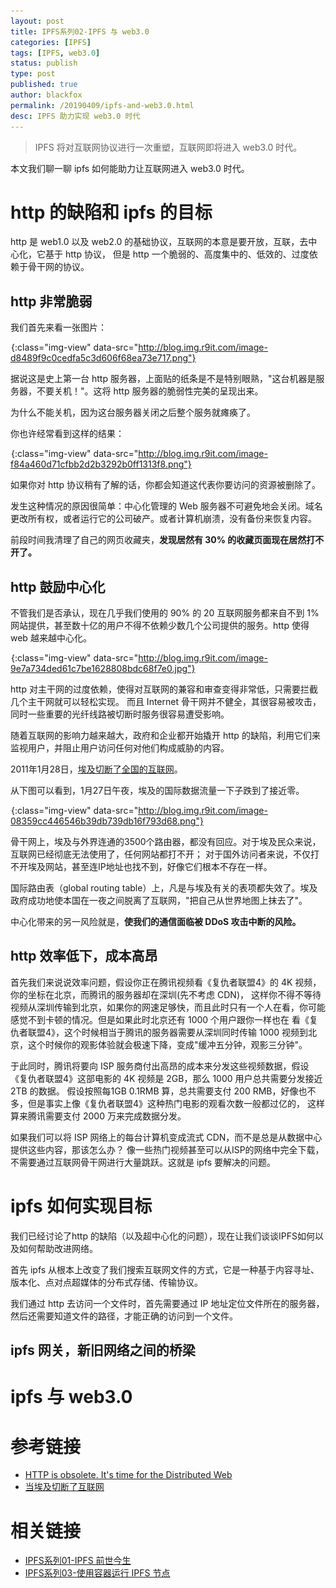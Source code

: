 ```yaml
---
layout: post
title: IPFS系列02-IPFS 与 web3.0
categories: [IPFS]
tags: [IPFS, web3.0]
status: publish
type: post
published: true
author: blackfox
permalink: /20190409/ipfs-and-web3.0.html
desc: IPFS 助力实现 web3.0 时代
---
```


> IPFS 将对互联网协议进行一次重塑，互联网即将进入 web3.0 时代。

本文我们聊一聊 ipfs 如何能助力让互联网进入 web3.0 时代。

# http 的缺陷和 ipfs 的目标
http 是 web1.0 以及 web2.0 的基础协议，互联网的本意是要开放，互联，去中心化，它基于 http 协议，
但是 http 一个脆弱的、高度集中的、低效的、过度依赖于骨干网的协议。

## http 非常脆弱

我们首先来看一张图片：

![](/images/1px.png){:class="img-view" data-src="http://blog.img.r9it.com/image-d8489f9c0cedfa5c3d606f68ea73e717.png"}

据说这是史上第一台 http 服务器，上面贴的纸条是不是特别眼熟，"这台机器是服务器，不要关机！"。这将 http 服务器的脆弱性完美的呈现出来。

为什么不能关机，因为这台服务器关闭之后整个服务就瘫痪了。

你也许经常看到这样的结果：

![](/images/1px.png){:class="img-view" data-src="http://blog.img.r9it.com/image-f84a460d71cfbb2d2b3292b0ff1313f8.png"}

如果你对 http 协议稍有了解的话，你都会知道这代表你要访问的资源被删除了。

发生这种情况的原因很简单：中心化管理的 Web 服务器不可避免地会关闭。域名更改所有权，或者运行它的公司破产。或者计算机崩溃，没有备份来恢复内容。

前段时间我清理了自己的网页收藏夹，**发现居然有 30% 的收藏页面现在居然打不开了。**

## http 鼓励中心化

不管我们是否承认，现在几乎我们使用的 90% 的 20 互联网服务都来自不到 1% 网站提供，甚至数十亿的用户不得不依赖少数几个公司提供的服务。http 使得 web 
越来越中心化。

![](/images/1px.png){:class="img-view" data-src="http://blog.img.r9it.com/image-9e7a734ded61c7be1628808bdc68f7e0.jpg"}

http 对主干网的过度依赖，使得对互联网的兼容和审查变得非常低，只需要拦截几个主干网就可以轻松实现。
而且 Internet 骨干网并不健全，其很容易被攻击，同时一些重要的光纤线路被切断时服务很容易遭受影响。

随着互联网的影响力越来越大，政府和企业都开始撬开 http 的缺陷，利用它们来监视用户，并阻止用户访问任何对他们构成威胁的内容。

2011年1月28日，[埃及切断了全国的互联网](http://news.sina.com.cn/w/2011-01-28/170621892280.shtml)。

从下图可以看到，1月27日午夜，埃及的国际数据流量一下子跌到了接近零。

![](/images/1px.png){:class="img-view" data-src="http://blog.img.r9it.com/image-08359cc446546b39db739db16f793d68.png"}

骨干网上，埃及与外界连通的3500个路由器，都没有回应。对于埃及民众来说，互联网已经彻底无法使用了，任何网站都打不开；
对于国外访问者来说，不仅打不开埃及网站，甚至连IP地址也找不到，好像它们根本不存在一样。

国际路由表（global routing table）上，凡是与埃及有关的表项都失效了。埃及政府成功地使本国在一夜之间脱离了互联网，"把自己从世界地图上抹去了"。

中心化带来的另一风险就是，**使我们的通信面临被 DDoS 攻击中断的风险。**

## http 效率低下，成本高昂

首先我们来说说效率问题，假设你正在腾讯视频看《复仇者联盟4》的 4K 视频，你的坐标在北京，而腾讯的服务器却在深圳(先不考虑 CDN)，
这样你不得不等待视频从深圳传输到北京，如果你的网速足够快，而且此时只有一个人在看，你可能感觉不到卡顿的情况。但是如果此时北京还有 1000 个用户跟你一样也在
看《复仇者联盟4》，这个时候相当于腾讯的服务器需要从深圳同时传输 1000 视频到北京，这个时候你的观影体验就会极速下降，变成"缓冲五分钟，观影三分钟"。

于此同时，腾讯将要向 ISP 服务商付出高昂的成本来分发这些视频数据，假设《复仇者联盟4》这部电影的 4K 视频是 2GB，那么 1000 用户总共需要分发接近 2TB 的数据。
假设按照每1GB 0.1RMB 算，总共需要支付 200 RMB，好像也不多，但是事实上像《复仇者联盟4》这种热门电影的观看次数一般都过亿的，
这样算来腾讯需要支付 2000 万来完成数据分发。

如果我们可以将 ISP 网络上的每台计算机变成流式 CDN，而不是总是从数据中心提供这些内容，那该怎么办？
像一些热门视频甚至可以从ISP的网络中完全下载，不需要通过互联网骨干网进行大量跳跃。这就是 ipfs 要解决的问题。

# ipfs 如何实现目标

我们已经讨论了http 的缺陷（以及超中心化的问题），现在让我们谈谈IPFS如何以及如何帮助改进网络。

首先 ipfs 从根本上改变了我们搜索互联网文件的方式，它是一种基于内容寻址、版本化、点对点超媒体的分布式存储、传输协议。

我们通过 http 去访问一个文件时，首先需要通过 IP 地址定位文件所在的服务器，然后还需要知道文件的路径，才能正确的访问到一个文件。


## ipfs 网关，新旧网络之间的桥梁

# ipfs 与 web3.0


# 参考链接

* [HTTP is obsolete. It's time for the Distributed Web](https://blog.neocities.org/blog/2015/09/08/its-time-for-the-distributed-web.html)
* [当埃及切断了互联网](http://www.ruanyifeng.com/blog/2011/01/egypt_shut_down_the_internet.html)

# 相关链接

* [IPFS系列01-IPFS 前世今生](/20180906/ipfs-01-summary.html)
* [IPFS系列03-使用容器运行 IPFS 节点](/20190410/run-ipfs-with-docker.html)

